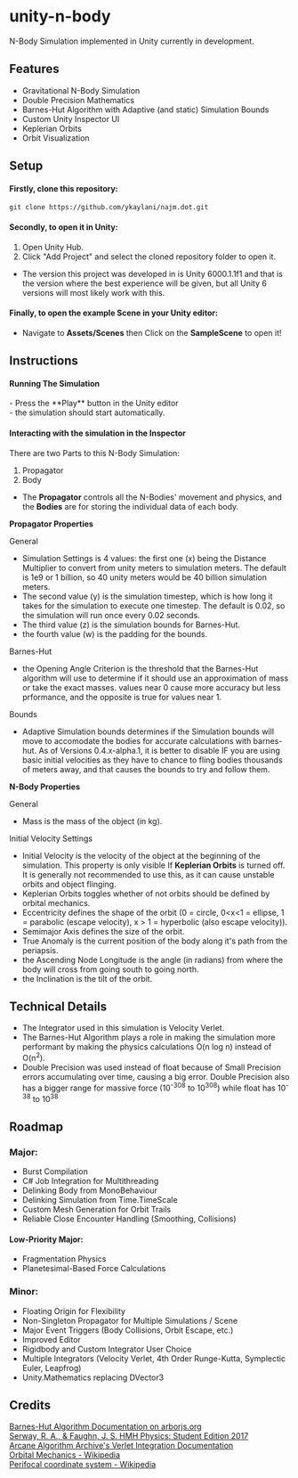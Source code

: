 # unity-n-body
N-Body Simulation implemented in Unity currently in development.  

## Features
- Gravitational N-Body Simulation  
- Double Precision Mathematics  
- Barnes-Hut Algorithm with Adaptive (and static) Simulation Bounds    
- Custom Unity Inspector UI  
- Keplerian Orbits  
- Orbit Visualization  
## Setup

<h4>Firstly, clone this repository: </h4>

```
git clone https://github.com/ykaylani/najm.dot.git
```

<h4>Secondly, to open it in Unity:</h4>

1. Open Unity Hub.
2. Click "Add Project" and select the cloned repository folder to open it.
- The version this project was developed in is Unity 6000.1.1f1 and that is the version where the best experience will be given, but all Unity 6 versions will most likely work with this.

<h4>Finally, to open the example Scene in your Unity editor: </h4>

- Navigate to **Assets/Scenes** then Click on the **SampleScene** to open it!

## Instructions

<h4>Running The Simulation</h4>
- Press the **Play** button in the Unity editor <br>
- the simulation should start automatically.

<h4>Interacting with the simulation in the Inspector</h4>

There are two Parts to this N-Body Simulation:

1. Propagator  
2. Body  

- The **Propagator** controls all the N-Bodies' movement and physics, and the **Bodies** are for storing the individual data of each body.

**Propagator Properties**

General
- Simulation Settings is 4 values: the first one (x) being the Distance Multiplier to convert from unity meters to simulation meters. The default is 1e9 or 1 billion, so 40 unity meters would be 40 billion simulation meters.  
- The second value (y) is the simulation timestep, which is how long it takes for the simulation to execute one timestep. The default is 0.02, so the simulation will run once every 0.02 seconds.  
- The third value (z) is the simulation bounds for Barnes-Hut.  
- the fourth value (w) is the padding for the bounds.  

Barnes-Hut
- the Opening Angle Criterion is the threshold that the Barnes-Hut algorithm will use to determine if it should use an approximation of mass or take the exact masses. values near 0 cause more accuracy but less prformance, and the opposite is true for values near 1. <br>

Bounds
- Adaptive Simulation bounds determines if the Simulation bounds will move to accomodate the bodies for accurate calculations with barnes-hut. As of Versions 0.4.x-alpha.1, it is better to disable IF you are using basic initial velocities as they have to chance to fling bodies thousands of meters away, and that causes the bounds to try and follow them.

**N-Body Properties**

General
- Mass is the mass of the object (in kg).

Initial Velocity Settings
- Initial Velocity is the velocity of the object at the beginning of the simulation. This property is only visible If **Keplerian Orbits** is turned off. It is generally not recommended to use this, as it can cause unstable orbits and object flinging.  
- Keplerian Orbits toggles whether of not orbits should be defined by orbital mechanics.  
- Eccentricity defines the shape of the orbit (0 = circle, 0<x<1 = ellipse, 1 = parabolic (escape velocity), x > 1 = hyperbolic (also escape velocity)).  
- Semimajor Axis defines the size of the orbit.  
- True Anomaly is the current position of the body along it's path from the periapsis.  
- the Ascending Node Longitude is the angle (in radians) from where the body will cross from going south to going north.  
- the Inclination is the tilt of the orbit.  

## Technical Details

- The Integrator used in this simulation is Velocity Verlet.
- The Barnes-Hut Algorithm plays a role in making the simulation more performant by making the physics calculations O(n log n) instead of O(n<sup>2</sup>).
- Double Precision was used instead of float because of Small Precision errors accumulating over time, causing a big error. Double Precision also has a bigger range for massive force (10<sup>-308</sup> to 10<sup>308</sup>) while float has 10<sup>-38</sup> to 10<sup>38</sup>

## Roadmap

### Major:  

 - Burst Compilation  
 - C# Job Integration for Multithreading  
 - Delinking Body from MonoBehaviour  
 - Delinking Simulation from Time.TimeScale  
 - Custom Mesh Generation for Orbit Trails
 - Reliable Close Encounter Handling (Smoothing, Collisions)

#### Low-Priority Major:

 - Fragmentation Physics  
 - Planetesimal-Based Force Calculations  

### Minor:

- Floating Origin for Flexibility
- Non-Singleton Propagator for Multiple Simulations / Scene
- Major Event Triggers (Body Collisions, Orbit Escape, etc.)
- Improved Editor
- Rigidbody and Custom Integrator User Choice
- Multiple Integrators (Velocity Verlet, 4th Order Runge-Kutta, Symplectic Euler, Leapfrog)
- Unity.Mathematics replacing DVector3

## Credits

[Barnes-Hut Algorithm Documentation on arborjs.org](https://arborjs.org/docs/barnes-hut) <br>
[Serway, R. A., & Faughn, J. S. HMH Physics: Student Edition 2017](https://www.amazon.com/Hmh-Physics-Raymond-Ph-D-Serway/dp/0544817737/ref=sr_1_1?crid=3GP9HK833QZHZ&dib=eyJ2IjoiMSJ9.xnCjaAhU1VPa4l1mS96RoP3XsfSu9nxTdhnTNCWF6QUaMJYwN0QNaB1ABuNd4A5j571R8uZnRfqs6a3nzAy1j7J9L1OHGrk6tNSdWVLp7BlsByVX8BXjarmj4nHKWERoZ93oRMOv3JImF1bFQj9AlqEUhh4cvFRxdk0pZS7mYug.tR8r5-vapDorupoqTJktYwHwzhx143McnFvlMh_-cIQ&dib_tag=se&keywords=HMH+Physics%3A+Student+Edition+2017.&qid=1747758685&sprefix=hmh+physics+student+edition+2017.%2Caps%2C241&sr=8-1) <br>
[Arcane Algorithm Archive's Verlet Integration Documentation](https://www.algorithm-archive.org/contents/verlet_integration/verlet_integration.html)  
[Orbital Mechanics - Wikipedia](https://en.wikipedia.org/wiki/Orbital_mechanics)  
[Perifocal coordinate system - Wikipedia](https://en.wikipedia.org/wiki/Perifocal_coordinate_system)
